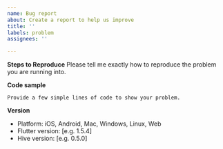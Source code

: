 ```yaml
---
name: Bug report
about: Create a report to help us improve
title: ''
labels: problem
assignees: ''

---
```


**Steps to Reproduce**
Please tell me exactly how to reproduce the problem you are running into.

**Code sample**
```
Provide a few simple lines of code to show your problem.
```

**Version**
 - Platform: iOS, Android, Mac, Windows, Linux, Web
 - Flutter version: [e.g. 1.5.4]
 - Hive version: [e.g. 0.5.0]

